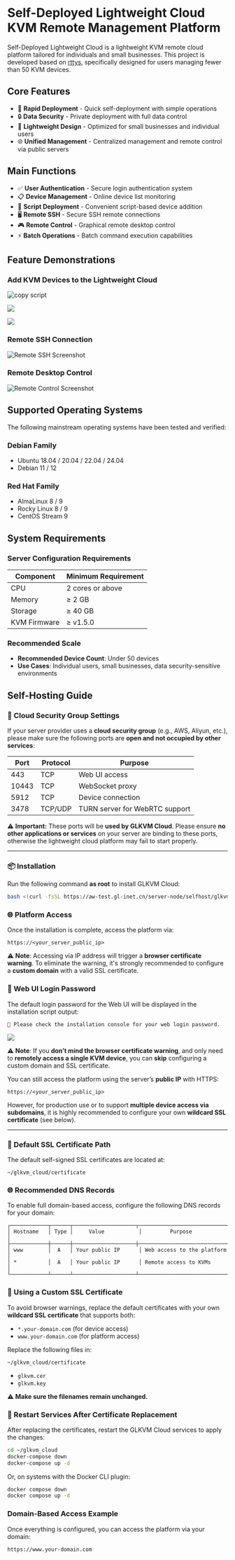 # Self-Deployed Lightweight Cloud KVM Remote Management Platform

Self-Deployed Lightweight Cloud is a lightweight KVM remote cloud platform tailored for individuals and small businesses. This project is developed based on [rttys](https://github.com/zhaojh329/rttys), specifically designed for users managing fewer than 50 KVM devices.

## Core Features

- 🚀 **Rapid Deployment** - Quick self-deployment with simple operations
- 🔒 **Data Security** - Private deployment with full data control
- 🎯 **Lightweight Design** - Optimized for small businesses and individual users
- 🌐 **Unified Management** - Centralized management and remote control via public servers

## Main Functions

- ✅ **User Authentication** - Secure login authentication system
- 📋 **Device Management** - Online device list monitoring
- 📜 **Script Deployment** - Convenient script-based device addition
- 🖥️ **Remote SSH** - Secure SSH remote connections
- 🎮 **Remote Control** - Graphical remote desktop control
- ⚡ **Batch Operations** - Batch command execution capabilities

## Feature Demonstrations

###  Add KVM Devices to the Lightweight Cloud 

![copy script](img\addDevice.png)

![](img\runDeviceScript.png)

![](img\deviceList.png)

### Remote SSH Connection

![Remote SSH Screenshot](img/ssh.png)

### Remote Desktop Control

![Remote Control Screenshot](img/web.png)

## Supported Operating Systems

The following mainstream operating systems have been tested and verified:

### Debian Family

- Ubuntu 18.04 / 20.04 / 22.04 / 24.04
- Debian 11 / 12

### Red Hat Family

- AlmaLinux 8 / 9
- Rocky Linux 8 / 9
- CentOS Stream 9

## System Requirements

### Server Configuration Requirements

| Component    | Minimum Requirement |
| ------------ | ------------------- |
| CPU          | 2 cores or above    |
| Memory       | ≥ 2 GB              |
| Storage      | ≥ 40 GB             |
| KVM Firmware | ≥ v1.5.0            |

### Recommended Scale

- **Recommended Device Count**: Under 50 devices
- **Use Cases**: Individual users, small businesses, data security-sensitive environments

## Self-Hosting Guide

### 🔐 Cloud Security Group Settings

If your server provider uses a **cloud security group** (e.g., AWS, Aliyun, etc.),
 please make sure the following ports are **open and not occupied by other services**:

| Port  | Protocol | Purpose                        |
| ----- | -------- | ------------------------------ |
| 443   | TCP      | Web UI access                  |
| 10443 | TCP      | WebSocket proxy                |
| 5912  | TCP      | Device connection              |
| 3478  | TCP/UDP  | TURN server for WebRTC support |

⚠️ **Important:**
 These ports will be **used by GLKVM Cloud**.
 Please ensure **no other applications or services** on your server are binding to these ports,
 otherwise the lightweight cloud platform may fail to start properly.

------
### 📦 Installation

Run the following command **as root** to install GLKVM Cloud:

```bash
bash <(curl -fsSL https://aw-test.gl-inet.cn/server-node/selfhost/glkvm-cloud-setup.sh)
```

### 🌐 Platform Access

Once the installation is complete, access the platform via:

```
https://<your_server_public_ip>
```

⚠️ **Note**: Accessing via IP address will trigger a **browser certificate warning**.
 To eliminate the warning, it's strongly recommended to configure a **custom domain** with a valid SSL certificate.

### 🔑 Web UI Login Password

The default login password for the Web UI will be displayed in the installation script output:

```
🔐 Please check the installation console for your web login password.
```

![](img\password.png)

⚠️ **Note**:
 If you **don’t mind the browser certificate warning**, and only need to **remotely access a single KVM device**,
 you can **skip** configuring a custom domain and SSL certificate.

You can still access the platform using the server’s **public IP** with HTTPS:

```
https://<your_server_public_ip>
```

However, for production use or to support **multiple device access via subdomains**,
 it is highly recommended to configure your own **wildcard SSL certificate** (see below).

------

### 📁 Default SSL Certificate Path

The default self-signed SSL certificates are located at:

```
~/glkvm_cloud/certificate
```

### 🌐 Recommended DNS Records

To enable full domain-based access, configure the following DNS records for your domain:

```
┌────────────┬──────┬────────────────────┬─────────────────────────────┐
│ Hostname   │ Type │     Value           │         Purpose             │
├────────────┼──────┼────────────────────┼─────────────────────────────┤
│ www        │  A   │ Your public IP      │ Web access to the platform │
│ *          │  A   │ Your public IP      │ Remote access to KVMs      │
└────────────┴──────┴────────────────────┴─────────────────────────────┘
```

### 🔧 Using a Custom SSL Certificate

To avoid browser warnings, replace the default certificates with your own **wildcard SSL certificate**
 that supports both:

- `*.your-domain.com` (for device access)
- `www.your-domain.com` (for platform access)

Replace the following files in:

```
~/glkvm_cloud/certificate
```

- `glkvm.cer`
- `glkvm.key`

⚠️ **Make sure the filenames remain unchanged.**

### 🔄 Restart Services After Certificate Replacement

After replacing the certificates, restart the GLKVM Cloud services to apply the changes:

```bash
cd ~/glkvm_cloud
docker-compose down
docker-compose up -d
```

Or, on systems with the Docker CLI plugin:

```bash
docker compose down
docker compose up -d
```

###  Domain-Based Access Example

Once everything is configured, you can access the platform via your domain:

```
https://www.your-domain.com
```